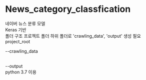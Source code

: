 # News_category_classfication<br>
네이버 뉴스 분류 모델<br>
Keras 기반<br>
폴더 구조 프로젝트 폴더 하위 폴더로 'crawling_data', 'output' 생성 필요<br>
project_root<br>

--crawling_data<br><br>

--output<br>
python 3.7 이용
